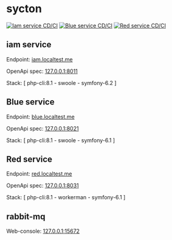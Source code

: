 # sycton

[![Iam service CD/CI](https://github.com/zerai/sycton/actions/workflows/iam-service.yaml/badge.svg)](https://github.com/zerai/sycton/actions/workflows/iam-service.yaml)
[![Blue service CD/CI](https://github.com/zerai/sycton/actions/workflows/blue-service.yaml/badge.svg)](https://github.com/zerai/sycton/actions/workflows/blue-service.yaml)
[![Red service CD/CI](https://github.com/zerai/sycton/actions/workflows/red-service.yaml/badge.svg)](https://github.com/zerai/sycton/actions/workflows/red-service.yaml)


## iam service 

Endpoint: [iam.localtest.me](http://iam.localtest.me)

OpenApi spec: [127.0.0.1:8011](http://127.0.0.1:8011)

Stack: [ php-cli:8.1 - swoole - symfony-6.2 ]


## Blue service

Endpoint: [blue.localtest.me](http://blue.localtest.me)

OpenApi spec: [127.0.0.1:8021](http://127.0.0.1:8021)

Stack: [ php-cli:8.1 - swoole - symfony-6.1 ]


## Red service

Endpoint: [red.localtest.me](http://red.localtest.me)

OpenApi spec: [127.0.0.1:8031](http://127.0.0.1:8031)

Stack: [ php-cli:8.1 - workerman - symfony-6.1 ]


## rabbit-mq

Web-console: [127.0.0.1:15672](http://127.0.0.1:15672)
